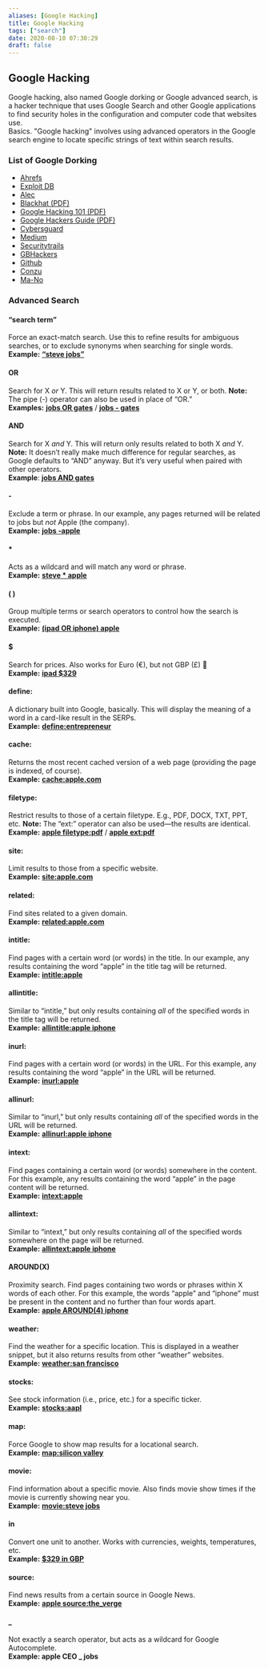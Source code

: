 ```yaml
---
aliases: [Google Hacking]
title: Google Hacking
tags: ["search"]
date: 2020-08-10 07:30:29
draft: false
---
```


## Google Hacking

Google hacking, also named Google dorking or Google advanced search, is a hacker technique that uses Google Search and other Google applications to find security holes in the configuration and computer code that websites use.  
Basics. "Google hacking" involves using advanced operators in the Google search engine to locate specific strings of text within search results.

### List of Google Dorking

- [Ahrefs](https://ahrefs.com/blog/google-advanced-search-operators/)
- [Exploit DB](https://www.exploit-db.com/google-hacking-database)
- [Alec](https://www.alec.fyi/dorking-how-to-find-anything-on-the-internet.html)
- [Blackhat (PDF)](https://www.blackhat.com/presentations/bh-europe-05/BH_EU_05-Long.pdf)
- [Google Hacking 101 (PDF)](https://www.oakton.edu/user/2/rjtaylor/cis101/Google%20Hacking%20101.pdf)
- [Google Hackers Guide (PDF)](https://doc.lagout.org/Others/The%20Google%20Hackers%20Guide%20v1.0.pdf)
- [Cybersguard](https://cybersguards.com/google-dorks-list-latest-sql-dorks-list-fresh-update/)
- [Medium](https://medium.com/nassec-cybersecurity-writeups/exploring-google-hacking-techniques-using-google-dork-6df5d79796cf)
- [Securitytrails](https://securitytrails.com/blog/google-hacking-techniques)
- [GBHackers](https://gbhackers.com/latest-google-dorks-list/)
- [Github](https://gist.github.com/stevenswafford/393c6ec7b5375d5e8cdc)
- [Conzu](https://www.conzu.de/en/google-dork-liste-2018-conzu/)
- [Ma-No](https://www.ma-no.org/en/security/google-hacking-secrets-the-hidden-codes-of-google)

### Advanced Search

#### **“search term”**

Force an exact-match search. Use this to refine results for ambiguous searches, or to exclude synonyms when searching for single words.  
**Example:** **[“steve jobs”](https://www.google.com/search?&q=%22steve+jobs%22)**

#### OR

Search for X *or* Y. This will return results related to X or Y, or both. **Note:** The pipe (-) operator can also be used in place of “OR.”  
**Examples:** **[jobs OR gates](https://www.google.com/search?&q=jobs+OR+gates)** / **[jobs - gates](https://www.google.com/search?&q=jobs+%7C+gates)**

#### AND

Search for X *and* Y. This will return only results related to both X *and* Y. **Note:** It doesn’t really make much difference for regular searches, as Google defaults to “AND” anyway. But it’s very useful when paired with other operators.  
**Example**: **[jobs AND gates](https://www.google.com/search?&q=jobs+AND+gates)**

#### -

Exclude a term or phrase. In our example, any pages returned will be related to jobs but *not* Apple (the company).  
**Example:** **[jobs ‑apple](https://www.google.com/search?q=jobs+-apple)**

#### *

Acts as a wildcard and will match any word or phrase.  
**Example:** **[steve * apple](https://www.google.com/search?q=%22steve+*+apple)**

#### ( )

Group multiple terms or search operators to control how the search is executed.  
**Example:** **[(ipad OR iphone) apple](https://www.google.com/search?q=%28ipad+OR+iphone%29+apple)**

#### $

Search for prices. Also works for Euro (€), but not GBP (£) 🙁  
**Example:** **[ipad $329](https://www.google.com/search?q=ipad+%24329)**

#### define:

A dictionary built into Google, basically. This will display the meaning of a word in a card-like result in the SERPs.  
**Example:** **[define:entrepreneur](https://www.google.com/search?q=define%3Aentrepreneur)**

#### cache:

Returns the most recent cached version of a web page (providing the page is indexed, of course).  
**Example:** **[cache:apple.com](https://webcache.googleusercontent.com/search?q=cache%3Aapple.com)**

#### filetype:

Restrict results to those of a certain filetype. E.g., PDF, DOCX, TXT, PPT, etc. **Note:** The “ext:” operator can also be used—the results are identical.  
**Example:** **[apple filetype:pdf](https://www.google.com/search?q=apple+filetype%3Apdf)** / **[apple ext:pdf](https://www.google.com/search?q=apple+ext%3Apdf)**

#### site:

Limit results to those from a specific website.  
**Example:** **[site:apple.com](https://www.google.com/search?q=site%3Aapple.com)**

#### related:

Find sites related to a given domain.  
**Example:** **[related:apple.com](https://www.google.com/search?q=related%3Aapple.com)**

#### intitle:

Find pages with a certain word (or words) in the title. In our example, any results containing the word “apple” in the title tag will be returned.  
**Example:** **[intitle:apple](https://www.google.com/search?q=intitle%3Aapple)**

#### allintitle:

Similar to “intitle,” but only results containing *all* of the specified words in the title tag will be returned.  
**Example:** **[allintitle:apple iphone](https://www.google.com/search?q=allintitle%3Aapple+iphone)**

#### inurl:

Find pages with a certain word (or words) in the URL. For this example, any results containing the word “apple” in the URL will be returned.  
**Example:** **[inurl:apple](https://www.google.com/search?q=inurl%3Aapple)**

#### allinurl:

Similar to “inurl,” but only results containing *all* of the specified words in the URL will be returned.  
**Example:** **[allinurl:apple iphone](https://www.google.com/search?q=allinurl%3Aapple+iphone)**

#### intext:

Find pages containing a certain word (or words) somewhere in the content. For this example, any results containing the word “apple” in the page content will be returned.  
**Example:** **[intext:apple](https://www.google.com/search?q=intext%3Aapple)**

#### allintext:

Similar to “intext,” but only results containing *all* of the specified words somewhere on the page will be returned.  
**Example:** **[allintext:apple iphone](https://www.google.com/search?q=allintext%3Aapple+iphone)**

#### AROUND(X)

Proximity search. Find pages containing two words or phrases within X words of each other. For this example, the words “apple” and “iphone” must be present in the content and no further than four words apart.  
**Example:** **[apple AROUND(4) iphone](https://www.google.com/search?q=apple+AROUND(4))**

#### weather:

Find the weather for a specific location. This is displayed in a weather snippet, but it also returns results from other “weather” websites.  
**Example:** **[weather:san francisco](https://www.google.com/search?q=weather%3Asan+francisco)**

#### stocks:

See stock information (i.e., price, etc.) for a specific ticker.  
**Example:** **[stocks:aapl](https://www.google.com/search?q=stocks%3Aaapl)**

#### map:

Force Google to show map results for a locational search.  
**Example:** **[map:silicon valley](https://www.google.com/search?q=map%3Asilicon+valley)**

#### movie:

Find information about a specific movie. Also finds movie show times if the movie is currently showing near you.  
**Example:** **[movie:steve jobs](https://www.google.com/search?q=movie%3Asteve+jobs)**

#### in

Convert one unit to another. Works with currencies, weights, temperatures, etc.  
**Example:** **[$329 in GBP](https://www.google.com/search?q=%24329+in+GBP)**

#### source:

Find news results from a certain source in Google News.  
**Example:** **[apple source:the_verge](https://www.google.com/search?q=apple+source%3Athe_verge&tbm=nws)**

#### _

Not exactly a search operator, but acts as a wildcard for Google Autocomplete.  
**Example: apple CEO _ jobs**
